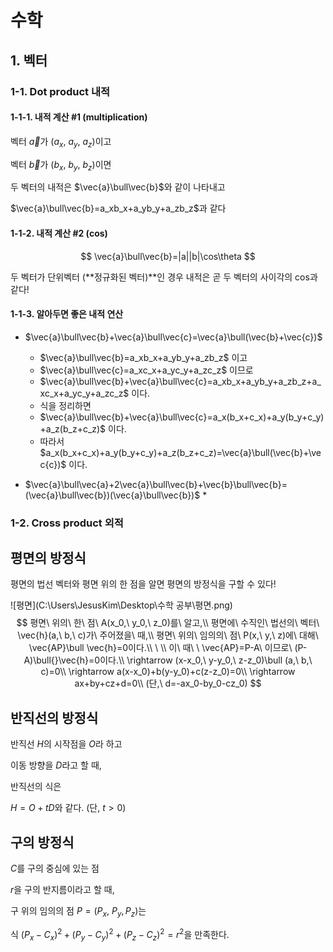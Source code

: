# 수학

## 1. 벡터

### 1-1. Dot product 내적

#### 1-1-1. 내적 계산 #1 (multiplication)

벡터 $\vec{a}​$가 $(a_x,\ a_y,\ a_z)​$이고

벡터 $\vec{b}​$가 $(b_x,\ b_y,\ b_z)​$이면

두 벡터의 내적은 $\vec{a}\bull\vec{b}​$와 같이 나타내고

 $\vec{a}\bull\vec{b}=a_xb_x+a_yb_y+a_zb_z​$과 같다



#### 1-1-2. 내적 계산 #2 (cos)

$$
\vec{a}\bull\vec{b}=|a||b|\cos\theta
$$

두 벡터가 단위벡터 (**정규화된 벡터)**인 경우 내적은 곧 두 벡터의 사이각의 cos과 같다!



#### 1-1-3. 알아두면 좋은 내적 연산

* $\vec{a}\bull\vec{b}+\vec{a}\bull\vec{c}=\vec{a}\bull(\vec{b}+\vec{c})​$
  * $\vec{a}\bull\vec{b}=a_xb_x+a_yb_y+a_zb_z$ 이고
  * $\vec{a}\bull\vec{c}=a_xc_x+a_yc_y+a_zc_z$ 이므로
  * $\vec{a}\bull\vec{b}+\vec{a}\bull\vec{c}=a_xb_x+a_yb_y+a_zb_z+a_xc_x+a_yc_y+a_zc_z$ 이다.
  * 식을 정리하면
  * $\vec{a}\bull\vec{b}+\vec{a}\bull\vec{c}=a_x(b_x+c_x)+a_y(b_y+c_y)+a_z(b_z+c_z)​$ 이다.
  * 따라서 $a_x(b_x+c_x)+a_y(b_y+c_y)+a_z(b_z+c_z)=\vec{a}\bull(\vec{b}+\vec{c})$ 이다.



* $\vec{a}\bull\vec{a}+2\vec{a}\bull\vec{b}+\vec{b}\bull\vec{b}=(\vec{a}\bull\vec{b})(\vec{a}\bull\vec{b})$
  * 



### 1-2. Cross product 외적



## 평면의 방정식

평면의 법선 벡터와 평면 위의 한 점을 알면 평면의 방정식을 구할 수 있다!

![평면](C:\Users\JesusKim\Desktop\수학 공부\평면.png)
$$
평면\ 위의\ 한\ 점\ A(x_0,\ y_0,\ z_0)를\ 알고,\\
평면에\ 수직인\ 법선의\ 벡터\ \vec{h}(a,\ b,\ c)가\ 주어졌을\ 때,\\
평면\ 위의\ 임의의\ 점\ P(x,\ y,\ z)에\ 대해\ \vec{AP}\bull \vec{h}=0이다.\\
\  \\
이\ 때\ \ \vec{AP}=P-A\ 이므로\ (P-A)\bull{}\vec{h}=0이다.\\
\rightarrow (x-x_0,\ y-y_0,\ z-z_0)\bull (a,\ b,\ c)=0\\
\rightarrow a(x-x_0)+b(y-y_0)+c(z-z_0)=0\\
\rightarrow ax+by+cz+d=0\\
(단,\ d=-ax_0-by_0-cz_0)
$$

## 반직선의 방정식

반직선 $H$의 시작점을 $O$라 하고

이동 방향을 $D$라고 할 때,

반직선의 식은

$H=O+tD$와 같다. (단, $t>0$)



## 구의 방정식

$C$를 구의 중심에 있는 점

$r$을 구의 반지름이라고 할 때,

구 위의 임의의 점 $P=(P_x,\ P_y, P_z)$는

식 $(P_x-C_x)^2+(P_y-C_y)^2+(P_z-C_z)^2=r^2$을 만족한다.

